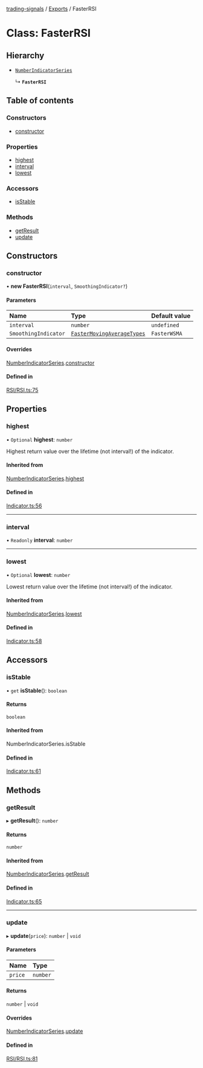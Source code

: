 [trading-signals](../README.md) / [Exports](../modules.md) / FasterRSI

# Class: FasterRSI

## Hierarchy

- [`NumberIndicatorSeries`](NumberIndicatorSeries.md)

  ↳ **`FasterRSI`**

## Table of contents

### Constructors

- [constructor](FasterRSI.md#constructor)

### Properties

- [highest](FasterRSI.md#highest)
- [interval](FasterRSI.md#interval)
- [lowest](FasterRSI.md#lowest)

### Accessors

- [isStable](FasterRSI.md#isstable)

### Methods

- [getResult](FasterRSI.md#getresult)
- [update](FasterRSI.md#update)

## Constructors

### constructor

• **new FasterRSI**(`interval`, `SmoothingIndicator?`)

#### Parameters

| Name                 | Type                                                                 | Default value |
| :------------------- | :------------------------------------------------------------------- | :------------ |
| `interval`           | `number`                                                             | `undefined`   |
| `SmoothingIndicator` | [`FasterMovingAverageTypes`](../modules.md#fastermovingaveragetypes) | `FasterWSMA`  |

#### Overrides

[NumberIndicatorSeries](NumberIndicatorSeries.md).[constructor](NumberIndicatorSeries.md#constructor)

#### Defined in

[RSI/RSI.ts:75](https://github.com/bennycode/trading-signals/blob/95cb489/src/RSI/RSI.ts#L75)

## Properties

### highest

• `Optional` **highest**: `number`

Highest return value over the lifetime (not interval!) of the indicator.

#### Inherited from

[NumberIndicatorSeries](NumberIndicatorSeries.md).[highest](NumberIndicatorSeries.md#highest)

#### Defined in

[Indicator.ts:56](https://github.com/bennycode/trading-signals/blob/95cb489/src/Indicator.ts#L56)

---

### interval

• `Readonly` **interval**: `number`

---

### lowest

• `Optional` **lowest**: `number`

Lowest return value over the lifetime (not interval!) of the indicator.

#### Inherited from

[NumberIndicatorSeries](NumberIndicatorSeries.md).[lowest](NumberIndicatorSeries.md#lowest)

#### Defined in

[Indicator.ts:58](https://github.com/bennycode/trading-signals/blob/95cb489/src/Indicator.ts#L58)

## Accessors

### isStable

• `get` **isStable**(): `boolean`

#### Returns

`boolean`

#### Inherited from

NumberIndicatorSeries.isStable

#### Defined in

[Indicator.ts:61](https://github.com/bennycode/trading-signals/blob/95cb489/src/Indicator.ts#L61)

## Methods

### getResult

▸ **getResult**(): `number`

#### Returns

`number`

#### Inherited from

[NumberIndicatorSeries](NumberIndicatorSeries.md).[getResult](NumberIndicatorSeries.md#getresult)

#### Defined in

[Indicator.ts:65](https://github.com/bennycode/trading-signals/blob/95cb489/src/Indicator.ts#L65)

---

### update

▸ **update**(`price`): `number` \| `void`

#### Parameters

| Name    | Type     |
| :------ | :------- |
| `price` | `number` |

#### Returns

`number` \| `void`

#### Overrides

[NumberIndicatorSeries](NumberIndicatorSeries.md).[update](NumberIndicatorSeries.md#update)

#### Defined in

[RSI/RSI.ts:81](https://github.com/bennycode/trading-signals/blob/95cb489/src/RSI/RSI.ts#L81)
